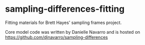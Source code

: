 # sampling-differences-fitting
Fitting materials for Brett Hayes' sampling frames project.

Core model code was written by Danielle Navarro and is hosted on
https://github.com/djnavarro/sampling-differences 



